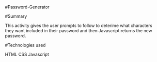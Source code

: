 #Password-Generator


#Summary

This activity gives the user prompts to follow to deterime what characters they want included in their password and then Javascript returns the new password.


#Technologies used

HTML
CSS
Javascript